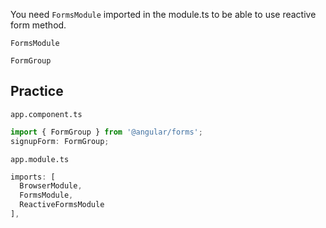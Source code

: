 You need `FormsModule` imported in the module.ts to be able to use reactive form method.

`FormsModule`

`FormGroup`

## Practice

`app.component.ts`

```ts
import { FormGroup } from '@angular/forms';
signupForm: FormGroup;
```

`app.module.ts`

```ts
imports: [
  BrowserModule,
  FormsModule,
  ReactiveFormsModule
],
```
